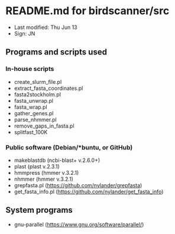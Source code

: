 # README.md for birdscanner/src

- Last modified: Thu Jun 13
- Sign: JN

## Programs and scripts used

### In-house scripts

- create_slurm_file.pl
- extract_fasta_coordinates.pl
- fasta2stockholm.pl
- fasta_unwrap.pl
- fasta_wrap.pl
- gather_genes.pl
- parse_nhmmer.pl
- remove_gaps_in_fasta.pl
- splitfast_100K

### Public software (Debian/\*buntu, or GitHub)

- makeblastdb (ncbi-blast+ v.2.6.0+)
- plast (plast v.2.3.1)
- hmmpress (hmmer v.3.2.1)
- nhmmer (hmmer v.3.2.1)
- grepfasta.pl (https://github.com/nylander/grepfasta)
- get_fasta_info.pl (https://github.com/nylander/get_fasta_info)

## System programs

- gnu-parallel (https://www.gnu.org/software/parallel/)
